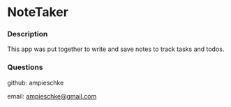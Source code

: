 
  # NoteTaker
  

  ### Description
  This app was put together to write and save notes to track tasks and todos.

  ### Questions
  github: ampieschke
  
  email: ampieschke@gmail.com
  